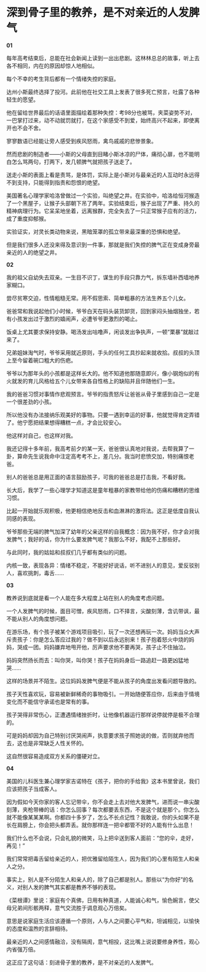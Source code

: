 # 深到骨子里的教养，是不对亲近的人发脾气

**01**

每年高考结束后，总能在社会新闻上读到一出出悲剧。这林林总总的故事，听上去各不相同，内在的原因却惊人地相似。 

每个不幸的考生背后都有一个情绪失控的家庭。 

达州小斯最终选择了投河。此前他在社交工具上发表了很多死亡预言，吐露了各种轻生的愿望。 

他在留给世界最后的话语里面描绘着那种失控：考98分也被骂，夹菜姿势不对，一巴掌打过来，动不动就罚就打，在这个家感受不到爱，始终高兴不起来，即使离开也不会不舍。 

寥寥数语已经能让旁人感受到疾风怒雨，禽鸟戚戚的悲惨景象。 

然而悲剧的制造者——小斯的父母直到目睹小斯冰凉的尸体，痛彻心扉，也不能明白怎么骂两句，打两下，发几顿脾气就把孩子送走了。 

送走小斯的表面上看是责骂，是体罚，实际上是小斯对与最亲近的人互动时永远得不到支持，只能得到指责和怨恨的绝望。 

美国著名心理学家哈洛曾做过一个实验，叫绝望之井。在实验中，哈洛给恒河猴造了一个黑屋子，让猴子头部朝下吊了两年。实验结束后，猴子出现了严重、持久的精神病理行为。它呆呆地坐着，远离猴群，完全失去了一只正常猴子应有的活力，成了重度抑郁猴。 

实验证实，对灵长类动物来说，黑暗笼罩的孤立带来最深重的恐惧和绝望。 

但是我们很多人还没来得及意识到一件事，那就是我们失控的脾气正在变成身旁最亲近的人的绝望之井。 

**02**

我的祖父自幼失去双亲。一生目不识丁，谋生的手段只靠力气，拆东墙补西墙地养家糊口。 

尝尽贫寒交迫，性情粗糙无常。用不假思索、简单粗暴的方法生养五个儿女。 

爸爸常和我说起他们小时候，爷爷白天在码头装货卸货，回到家闷头抽烟独坐，若有小孩发出过于激烈的嬉闹声，必遭爷爷更激烈的喝止。 

饭桌上尤其要求保持安静。喝汤发出咕噜声，闲谈发出争执声，一顿“栗暴”就敲过来了。 

兄弟姐妹淘气时，爷爷采用就近原则，手头的任何工具抄起来就收拾。叔叔的头顶上至今留着碗口粗大的伤疤。 

爷爷以为那年头的小孩都是这样长大的。他不知道他那随意即兴，像小钢炮似的有火就发的育儿风格给五个儿女带来各自性格上的缺陷并且伴随他们一生。 

我的爸爸习惯对事情作悲观预言。爷爷的指责怒斥让爸爸从骨子里感到自己一定是一个很差劲的小孩。 

所以他没有办法接纳乐观美好的事物。只要一遇到幸运的好事，他就觉得肯定弄错了。他宁愿把结果想得糟糕一点，才会比较安心。 

他这样对自己，也这样对我。 

我还记得十多年前，我高考前夕的某一天，爸爸很认真地对我说，去帮我算了一卦，算命先生说我命中注定高考考不上，差几分。我当时悲愤交加，特别痛恨老爸。 

别人的爸爸总是用正面的语言鼓励孩子，可我的爸爸总是打击我，不看好我。 

长大后，我学了一些心理学才知道这是童年粗暴的家教带给他的伤痛和糟糕的思维习惯。 

比起一开始就乐观积极，他更相信绝地反击和血淋淋的激将法。这正是低度自我认同感的表现。 

爷爷那些无端的脾气加深了幼年的父亲这样的自我概念：因为我不好，你才会对我发脾气；我好的话，你为什么要发脾气呢？我那么不好，我配不上那些好。 

与此同时，我的姑姑和叔叔们几乎都有类似的问题。 

内核一致，表现各异：情绪不稳定，不能好好说话，听不进别人的意见，爱反驳别人，喜欢挑刺，毒舌…… 

**03**

教养说到底就是看一个人能在多大程度上站在别人的角度考虑问题。 

一个人发脾气的时候，面目可憎，疾风怒雨，口不择言，尖酸刻薄，含讥带讽，最不能从别人的角度想问题。 

在游乐场，有个孩子被某个游戏项目吸引，玩了一次还想再玩一次。妈妈当众大声斥责孩子：你是怎么答应过我的？做不到以后永远别来！孩子抱着怒火中烧的妈妈，哭成一团。妈妈嫌弃地甩开他，厉声要求他不要再哭，孩子止不住抽泣。 

妈妈突然扬长而去：叫你哭，叫你哭！孩子在妈妈身后一路追赶一路更凶猛地哭…… 

这样的场景并不陌生。这位妈妈发脾气便是不能从孩子的角度出发看问题导致的。 

孩子天性喜欢玩，容易被新鲜稀奇的事物吸引。一开始随便答应你，后来由于情境变化而不能信守承诺也是常有的事。 

孩子哭得非常伤心，正遭遇情绪挫折时，让他像机器运行那样说停就停是极不合理的。 

可是妈妈却因为自己特别讨厌哭闹声，执意要求孩子照她说的做，否则就弃他而去，这也是非常缺乏人性关怀的。 

这自然很容易造成双方关系的僵硬对立。 

**04**

美国的儿科医生兼心理学家吉诺特在《孩子，把你的手给我》这本书里曾说，我们应该把孩子当成客人。 

因为假如今天你家的客人忘记带伞，你不会走上去对他大发脾气，进而说一串尖酸刻薄，夹枪带棒的话：你怎么回事？每次都要丢东西，不是这个就是那个。你怎么就不能像某某某啊。你都四十多岁了，怎么不长点记性？我敢说，你的头如果不是长在肩膀上，你会把头都弄丢。就你那样连一把伞都管不好的人能有什么出息！ 

我们什么也不会说，只会礼貌的微笑，马上把伞送到客人面前：“您的伞，走好，再见！” 

我们常常把毒舌留给亲近的人，把优雅留给陌生人，因为我们的心里有陌生人和亲人之分。 

事实上，别人是不分陌生人和亲人的，除了自己都是别人。那些以“为你好”的名义，对别人发的脾气其实都是教养不够的表现。 

《菜根谭》里说：家庭有个真佛，日用有种真道，人能诚心和气，愉色婉言，使父母兄弟间形骸两释，意气交流胜于调息观心万倍矣。 

意思是说家庭生活应该遵循一个原则，人与人之间要心平气和，坦诚相见，以愉快的态度和温煦的言辞相待。 

最亲近的人之间感情融洽，没有隔阂，意气相投，这比嘴上说说要修身养性，观心内省强万倍。 

这正应了这句话：刻进骨子里的教养，是不对亲近的人发脾气。